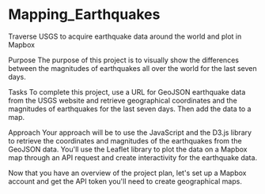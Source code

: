# Mapping_Earthquakes
Traverse USGS to acquire earthquake data around the world and plot in Mapbox


Purpose
The purpose of this project is to visually show the differences between the magnitudes of earthquakes all over the world for the last seven days.

Tasks
To complete this project, use a URL for GeoJSON earthquake data from the USGS website and retrieve geographical coordinates and the magnitudes of earthquakes for the last seven days. Then add the data to a map.

Approach
Your approach will be to use the JavaScript and the D3.js library to retrieve the coordinates and magnitudes of the earthquakes from the GeoJSON data. You'll use the Leaflet library to plot the data on a Mapbox map through an API request and create interactivity for the earthquake data.

Now that you have an overview of the project plan, let's set up a Mapbox account and get the API token you'll need to create geographical maps.